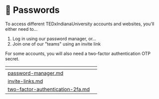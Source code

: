 # 👥 Passwords

To access different TEDxIndianaUniversity accounts and websites, you'll either need to...

1. Log in using our password manager, or...
2. Join one of our "teams" using an invite link

For some accounts, you will also need a two-factor authentication OTP secret.

<table data-view="cards"><thead><tr><th data-type="content-ref"></th><th data-hidden data-card-cover data-type="files"></th></tr></thead><tbody><tr><td><a href="password-manager.md">password-manager.md</a></td><td></td></tr><tr><td><a href="invite-links.md">invite-links.md</a></td><td></td></tr><tr><td><a href="two-factor-authentication-2fa.md">two-factor-authentication-2fa.md</a></td><td></td></tr></tbody></table>

